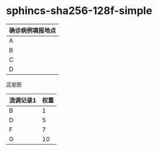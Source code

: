 # sphincs-sha256-128f-simple

| 确诊病例填报地点 |
| ---------------- |
| A                |
| B                |
| C                |
| D                |

这是图

| 流调记录1 | 权重 |
| --------- | ---- |
| B         | 1    |
| D         | 5    |
| F         | 7    |
| G         | 10   |
